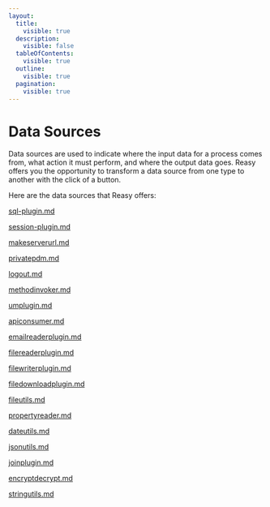 ```yaml
---
layout:
  title:
    visible: true
  description:
    visible: false
  tableOfContents:
    visible: true
  outline:
    visible: true
  pagination:
    visible: true
---
```


# Data Sources

Data sources are used to indicate where the input data for a process comes from, what action it must perform, and where the output data goes. Reasy offers you the opportunity to transform a data source from one type to another with the click of a button.

Here are the data sources that Reasy offers:

[sql-plugin.md](sql-plugin.md "mention")

[session-plugin.md](session-plugin.md "mention")

[makeserverurl.md](makeserverurl.md "mention")

[privatepdm.md](privatepdm.md "mention")

[logout.md](logout.md "mention")

[methodinvoker.md](methodinvoker.md "mention")

[umplugin.md](umplugin.md "mention")

[apiconsumer.md](apiconsumer.md "mention")

[emailreaderplugin.md](emailreaderplugin.md "mention")

[filereaderplugin.md](filereaderplugin.md "mention")

[filewriterplugin.md](filewriterplugin.md "mention")

[filedownloadplugin.md](filedownloadplugin.md "mention")

[fileutils.md](fileutils.md "mention")

[propertyreader.md](propertyreader.md "mention")

[dateutils.md](dateutils.md "mention")

[jsonutils.md](jsonutils.md "mention")

[joinplugin.md](joinplugin.md "mention")

[encryptdecrypt.md](encryptdecrypt.md "mention")

[stringutils.md](stringutils.md "mention")

####

####
